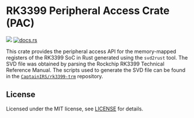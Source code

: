 # RK3399 Peripheral Access Crate (PAC)

[![](https://img.shields.io/crates/v/rk3399-rs)](https://crates.io/crates/rk3399-rs) [![docs.rs](https://img.shields.io/docsrs/rk3399-rs)](https://docs.rs/rk3399-rs/)

This crate provides the peripheral access API for the memory-mapped registers of the RK3399 SoC in Rust generated using the `svd2rust` tool. The SVD file was obtained by parsing the Rockchip RK3399 Technical Reference Manual. The scripts used to generate the SVD file can be found in the [`CaptainIRS/rk3399-trm`](https://github.com/CaptainIRS/rk3399-trm) repository.

## License

Licensed under the MIT license, see [LICENSE](LICENSE) for details.

